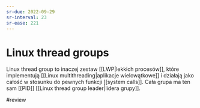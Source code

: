 ```yaml
---
sr-due: 2022-09-29
sr-interval: 23
sr-ease: 221
---
```


# Linux thread groups
Linux thread group to inaczej zestaw [[LWP|lekkich procesów]], które implementują [[Linux multithreading|aplikacje wielowątkowe]] i działają jako całość w stosunku do pewnych funkcji [[system calls]]. Cała grupa ma ten sam [[PID]] [[Linux thread group leader|lidera grupy]].

#review